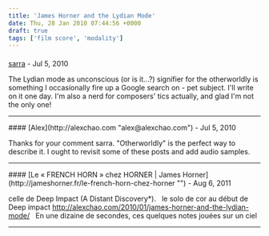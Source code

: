 ```yaml
---
title: 'James Horner and the Lydian Mode'
date: Thu, 28 Jan 2010 07:44:56 +0000
draft: true
tags: ['film score', 'modality']
---
```



#### 
[sarra](http://sarra.tumblr.com/ "antiphon@inbox.ru") - <time datetime="2010-07-23 12:56:34">Jul 5, 2010</time>

The Lydian mode as unconscious (or is it...?) signifier for the otherworldly is something I occasionally fire up a Google search on - pet subject. I'll write on it one day. I'm also a nerd for composers' tics actually, and glad I'm not the only one!
<hr />
#### 
[Alex](http://alexchao.com "alex@alexchao.com") - <time datetime="2010-07-23 13:17:04">Jul 5, 2010</time>

Thanks for your comment sarra. "Otherworldly" is the perfect way to describe it. I ought to revisit some of these posts and add audio samples.
<hr />
#### 
[Le &laquo;&nbsp;FRENCH HORN&nbsp;&raquo; chez HORNER | James Horner](http://jameshorner.fr/le-french-horn-chez-horner "") - <time datetime="2011-08-06 08:51:10">Aug 6, 2011</time>

 celle de Deep Impact (A Distant Discovery\*).   le solo de cor au début de Deep impact http://alexchao.com/2010/01/james-horner-and-the-lydian-mode/   En une dizaine de secondes, ces quelques notes jouées sur un ciel 
<hr />

